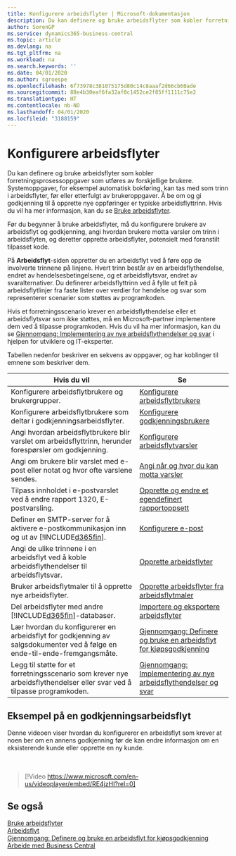```yaml
---
title: Konfigurere arbeidsflyter | Microsoft-dokumentasjon
description: Du kan definere og bruke arbeidsflyter som kobler forretningsprosessoppgaver som utføres av forskjellige brukere. Systemoppgaver, for eksempel automatisk bokføring, kan tas med som trinn i arbeidsflyter, før eller etterfulgt av brukeroppgaver. Å be om og gi godkjenning til å opprette nye oppføringer er typiske arbeidsflyttrinn.
author: SorenGP
ms.service: dynamics365-business-central
ms.topic: article
ms.devlang: na
ms.tgt_pltfrm: na
ms.workload: na
ms.search.keywords: ''
ms.date: 04/01/2020
ms.author: sgroespe
ms.openlocfilehash: 6f73978c381075175d80c14c8aaaf2d66cb60ade
ms.sourcegitcommit: 88e4b30eaf6fa32af0c1452ce2f85ff1111c75e2
ms.translationtype: HT
ms.contentlocale: nb-NO
ms.lasthandoff: 04/01/2020
ms.locfileid: "3188159"
---
```

# <a name="setting-up-workflows"></a>Konfigurere arbeidsflyter
Du kan definere og bruke arbeidsflyter som kobler forretningsprosessoppgaver som utføres av forskjellige brukere. Systemoppgaver, for eksempel automatisk bokføring, kan tas med som trinn i arbeidsflyter, før eller etterfulgt av brukeroppgaver. Å be om og gi godkjenning til å opprette nye oppføringer er typiske arbeidsflyttrinn. Hvis du vil ha mer informasjon, kan du se [Bruke arbeidsflyter](across-use-workflows.md).  

 Før du begynner å bruke arbeidsflyter, må du konfigurere brukere av arbeidsflyt og godkjenning, angi hvordan brukere motta varsler om trinn i arbeidsflyten, og deretter opprette arbeidsflyter, potensielt med foranstilt tilpasset kode.  

 På **Arbeidsflyt**-siden oppretter du en arbeidsflyt ved å føre opp de involverte trinnene på linjene. Hvert trinn består av en arbeidsflythendelse, endret av hendelsesbetingelsene, og et arbeidsflytsvar, endret av svaralternativer. Du definerer arbeidsflyttrinn ved å fylle ut felt på arbeidsflytlinjer fra faste lister over verdier for hendelse og svar som representerer scenarier som støttes av programkoden.  

 Hvis et forretningsscenario krever en arbeidsflythendelse eller et arbeidsflytsvar som ikke støttes, må en Microsoft-partner implementere dem ved å tilpasse programkoden. Hvis du vil ha mer informasjon, kan du se [Gjennomgang: Implementering av nye arbeidsflythendelser og svar](/dynamics-nav/Walkthrough--Implementing-New-Workflow-Events-and-Responses) i hjelpen for utviklere og IT-eksperter.

 Tabellen nedenfor beskriver en sekvens av oppgaver, og har koblinger til emnene som beskriver dem.  

|**Hvis du vil**|**Se**|  
|------------|-------------|  
|Konfigurere arbeidsflytbrukere og brukergrupper.|[Konfigurere arbeidsflytbrukere](across-how-to-set-up-workflow-users.md)|  
|Konfigurere arbeidsflytbrukere som deltar i godkjenningsarbeidsflyter.|[Konfigurere godkjenningsbrukere](across-how-to-set-up-approval-users.md)|  
|Angi hvordan arbeidsflytbrukere blir varslet om arbeidsflyttrinn, herunder forespørsler om godkjenning.|[Konfigurere arbeidsflytvarsler](across-setting-up-workflow-notifications.md)|  
|Angi om brukere blir varslet med e-post eller notat og hvor ofte varslene sendes.|[Angi når og hvor du kan motta varsler](across-how-to-specify-when-and-how-to-receive-notifications.md)|  
|Tilpass innholdet i e-postvarslet ved å endre rapport 1320, E-postvarsling.|[Opprette og endre et egendefinert rapportoppsett](ui-how-create-custom-report-layout.md)|  
|Definer en SMTP-server for å aktivere e-postkommunikasjon inn og ut av [!INCLUDE[d365fin](includes/d365fin_md.md)].|[Konfigurere e-post](admin-how-setup-email.md)|
|Angi de ulike trinnene i en arbeidsflyt ved å koble arbeidsflythendelser til arbeidsflytsvar.|[Opprette arbeidsflyter](across-how-to-create-workflows.md)|  
|Bruker arbeidsflytmaler til å opprette nye arbeidsflyter.|[Opprette arbeidsflyter fra arbeidsflytmaler](across-how-to-create-workflows-from-workflow-templates.md)|  
|Del arbeidsflyter med andre [!INCLUDE[d365fin](includes/d365fin_md.md)]-databaser.|[Importere og eksportere arbeidsflyter](across-how-to-export-and-import-workflows.md)|  
|Lær hvordan du konfigurerer en arbeidsflyt for godkjenning av salgsdokumenter ved å følge en ende-til-ende-fremgangsmåte.|[Gjennomgang: Definere og bruke en arbeidsflyt for kjøpsgodkjenning](walkthrough-setting-up-and-using-a-purchase-approval-workflow.md)|  
|Legg til støtte for et forretningsscenario som krever nye arbeidsflythendelser eller svar ved å tilpasse programkoden.|[Gjennomgang: Implementering av nye arbeidsflythendelser og svar](/dynamics-nav/Walkthrough--Implementing-New-Workflow-Events-and-Responses)|  

## <a name="example-of-an-approval-workflow"></a>Eksempel på en godkjenningsarbeidsflyt
Denne videoen viser hvordan du konfigurerer en arbeidsflyt som krever at noen ber om en annens godkjenning før de kan endre informasjon om en eksisterende kunde eller opprette en ny kunde.  
<br><br>  

> [!Video https://www.microsoft.com/en-us/videoplayer/embed/RE4jzHI?rel=0]

## <a name="see-also"></a>Se også  
 [Bruke arbeidsflyter](across-use-workflows.md)   
 [Arbeidsflyt](across-workflow.md)   
 [Gjennomgang: Definere og bruke en arbeidsflyt for kjøpsgodkjenning](walkthrough-setting-up-and-using-a-purchase-approval-workflow.md)  
 [Arbeide med Business Central](ui-work-product.md)
